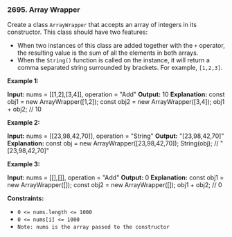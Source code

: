 ### 2695\. Array Wrapper

Create a class `ArrayWrapper` that accepts an array of integers in its constructor. This class should have two features:

*   When two instances of this class are added together with the `+` operator, the resulting value is the sum of all the elements in both arrays.
*   When the `String()` function is called on the instance, it will return a comma separated string surrounded by brackets. For example, `[1,2,3]`.

**Example 1:**

**Input:** nums = \[\[1,2\],\[3,4\]\], operation = "Add"
**Output:** 10
**Explanation:**
const obj1 = new ArrayWrapper(\[1,2\]);
const obj2 = new ArrayWrapper(\[3,4\]);
obj1 + obj2; // 10

**Example 2:**

**Input:** nums = \[\[23,98,42,70\]\], operation = "String"
**Output:** "\[23,98,42,70\]"
**Explanation:**
const obj = new ArrayWrapper(\[23,98,42,70\]);
String(obj); // "\[23,98,42,70\]"

**Example 3:**

**Input:** nums = \[\[\],\[\]\], operation = "Add"
**Output:** 0
**Explanation:**
const obj1 = new ArrayWrapper(\[\]);
const obj2 = new ArrayWrapper(\[\]);
obj1 + obj2; // 0

**Constraints:**

*   `0 <= nums.length <= 1000`
*   `0 <= nums[i] <= 1000`
*   `Note: nums is the array passed to the constructor`
